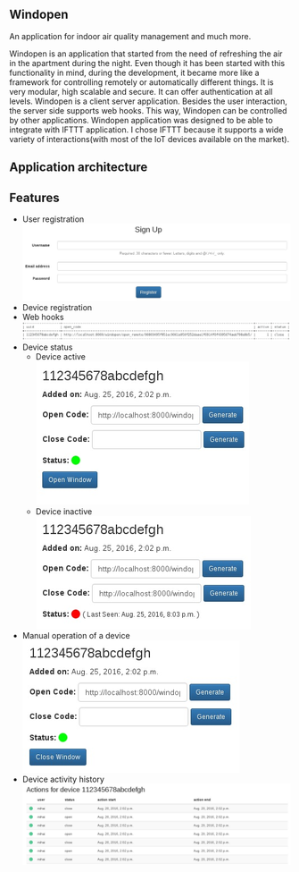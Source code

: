 
Windopen
------------------------

An application for indoor air quality management and much more.

Windopen is an application that started from the need of refreshing the air in the apartment during the night. Even though it has been started with this functionality in mind, during the development, it became more like a framework for controlling remotely or automatically different things. It is very modular, high scalable and secure. It can offer authentication at all levels.
Windopen is a client server application. Besides the user interaction, the server side supports web hooks. This way, Windopen can be controlled by other applications.
Windopen application was designed to be able to integrate with IFTTT application. I chose IFTTT because it supports a wide variety of interactions(with most of the IoT devices available on the market).

Application architecture
------------------------


Features
--------
* User registration
![User registration](https://raw.githubusercontent.com/mihai-dobre/windopen_v2/refactoring/img/register_form.jpg)
* Device registration
* Web hooks
![Web hook complete url](https://raw.githubusercontent.com/mihai-dobre/windopen_v2/refactoring/img/web_hook.jpg)
* Device status
  * Device active
![Device Active](https://raw.githubusercontent.com/mihai-dobre/windopen_v2/refactoring/img/device_active_ui.jpg)
  * Device inactive
![Device Inactive](https://raw.githubusercontent.com/mihai-dobre/windopen_v2/refactoring/img/device_inactive_last_seen.jpg)
* Manual operation of a device
![Close window](https://raw.githubusercontent.com/mihai-dobre/windopen_v2/refactoring/img/device_active_ui_close.jpg)
* Device activity history
![Activity History](https://raw.githubusercontent.com/mihai-dobre/windopen_v2/refactoring/img/details.jpg)
